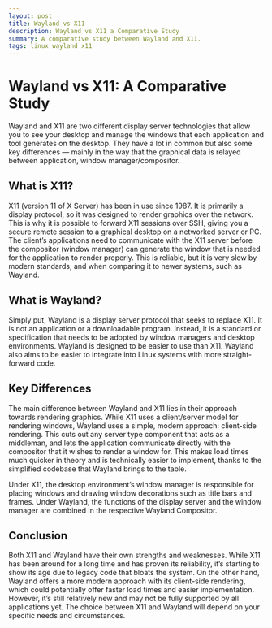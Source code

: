 ```yaml
---
layout: post
title: Wayland vs X11
description: Wayland vs X11 a Comparative Study
summary: A comparative study between Wayland and X11.
tags: linux wayland x11
---
```


# Wayland vs X11: A Comparative Study
Wayland and X11 are two different display server technologies that allow you to see your desktop and manage the windows that each application and tool generates on the desktop. They have a lot in common but also some key differences — mainly in the way that the graphical data is relayed between application, window manager/compositor.

## What is X11?
X11 (version 11 of X Server) has been in use since 1987. It is primarily a display protocol, so it was designed to render graphics over the network. This is why it is possible to forward X11 sessions over SSH, giving you a secure remote session to a graphical desktop on a networked server or PC. The client’s applications need to communicate with the X11 server before the compositor (window manager) can generate the window that is needed for the application to render properly. This is reliable, but it is very slow by modern standards, and when comparing it to newer systems, such as Wayland.

## What is Wayland?
Simply put, Wayland is a display server protocol that seeks to replace X11. It is not an application or a downloadable program. Instead, it is a standard or specification that needs to be adopted by window managers and desktop environments. Wayland is designed to be easier to use than X11. Wayland also aims to be easier to integrate into Linux systems with more straight-forward code.

## Key Differences
The main difference between Wayland and X11 lies in their approach towards rendering graphics. While X11 uses a client/server model for rendering windows, Wayland uses a simple, modern approach: client-side rendering. This cuts out any server type component that acts as a middleman, and lets the application communicate directly with the compositor that it wishes to render a window for. This makes load times much quicker in theory and is technically easier to implement, thanks to the simplified codebase that Wayland brings to the table.

Under X11, the desktop environment’s window manager is responsible for placing windows and drawing window decorations such as title bars and frames. Under Wayland, the functions of the display server and the window manager are combined in the respective Wayland Compositor.

## Conclusion
Both X11 and Wayland have their own strengths and weaknesses. While X11 has been around for a long time and has proven its reliability, it’s starting to show its age due to legacy code that bloats the system. On the other hand, Wayland offers a more modern approach with its client-side rendering, which could potentially offer faster load times and easier implementation. However, it’s still relatively new and may not be fully supported by all applications yet. The choice between X11 and Wayland will depend on your specific needs and circumstances.